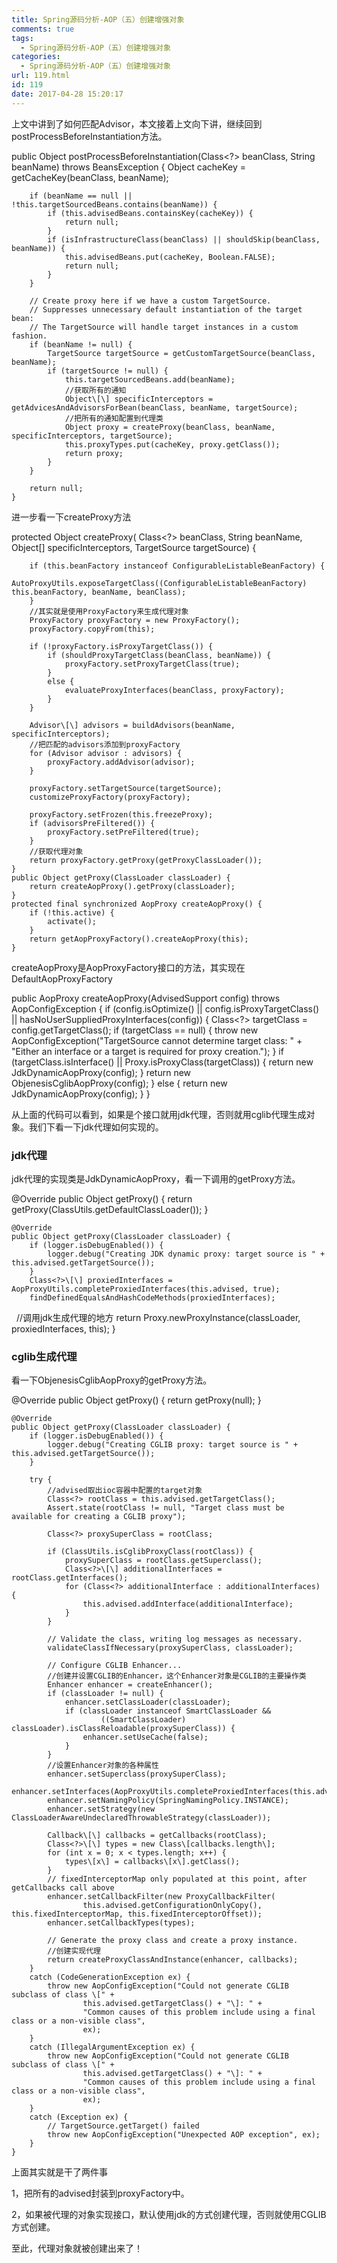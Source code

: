 ```yaml
---
title: Spring源码分析-AOP（五）创建增强对象
comments: true
tags:
  - Spring源码分析-AOP（五）创建增强对象
categories:
  - Spring源码分析-AOP（五）创建增强对象
url: 119.html
id: 119
date: 2017-04-28 15:20:17
---
```


上文中讲到了如何匹配Advisor，本文接着上文向下讲，继续回到postProcessBeforeInstantiation方法。

public Object postProcessBeforeInstantiation(Class<?> beanClass, String beanName) throws BeansException {
        Object cacheKey = getCacheKey(beanClass, beanName);
  
        if (beanName == null || !this.targetSourcedBeans.contains(beanName)) {
            if (this.advisedBeans.containsKey(cacheKey)) {
                return null;
            }
            if (isInfrastructureClass(beanClass) || shouldSkip(beanClass, beanName)) {
                this.advisedBeans.put(cacheKey, Boolean.FALSE);
                return null;
            }
        }
  
        // Create proxy here if we have a custom TargetSource.
        // Suppresses unnecessary default instantiation of the target bean:
        // The TargetSource will handle target instances in a custom fashion.
        if (beanName != null) {
            TargetSource targetSource = getCustomTargetSource(beanClass, beanName);
            if (targetSource != null) {
                this.targetSourcedBeans.add(beanName);
                //获取所有的通知
                Object\[\] specificInterceptors = getAdvicesAndAdvisorsForBean(beanClass, beanName, targetSource);
                //把所有的通知配置到代理类
                Object proxy = createProxy(beanClass, beanName, specificInterceptors, targetSource);
                this.proxyTypes.put(cacheKey, proxy.getClass());
                return proxy;
            }
        }
  
        return null;
    }

进一步看一下createProxy方法

protected Object createProxy(
			Class<?> beanClass, String beanName, Object\[\] specificInterceptors, TargetSource targetSource) {

		if (this.beanFactory instanceof ConfigurableListableBeanFactory) {
			AutoProxyUtils.exposeTargetClass((ConfigurableListableBeanFactory) this.beanFactory, beanName, beanClass);
		}
		//其实就是使用ProxyFactory来生成代理对象
		ProxyFactory proxyFactory = new ProxyFactory();
		proxyFactory.copyFrom(this);

		if (!proxyFactory.isProxyTargetClass()) {
			if (shouldProxyTargetClass(beanClass, beanName)) {
				proxyFactory.setProxyTargetClass(true);
			}
			else {
				evaluateProxyInterfaces(beanClass, proxyFactory);
			}
		}

		Advisor\[\] advisors = buildAdvisors(beanName, specificInterceptors);
        //把匹配的advisors添加到proxyFactory
		for (Advisor advisor : advisors) {
			proxyFactory.addAdvisor(advisor);
		}

		proxyFactory.setTargetSource(targetSource);
		customizeProxyFactory(proxyFactory);

		proxyFactory.setFrozen(this.freezeProxy);
		if (advisorsPreFiltered()) {
			proxyFactory.setPreFiltered(true);
		}
		//获取代理对象
		return proxyFactory.getProxy(getProxyClassLoader());
	}
	public Object getProxy(ClassLoader classLoader) {
		return createAopProxy().getProxy(classLoader);
	}
	protected final synchronized AopProxy createAopProxy() {
		if (!this.active) {
			activate();
		}
		return getAopProxyFactory().createAopProxy(this);
	}

createAopProxy是AopProxyFactory接口的方法，其实现在DefaultAopProxyFactory

public AopProxy createAopProxy(AdvisedSupport config) throws AopConfigException {
		if (config.isOptimize() || config.isProxyTargetClass() || hasNoUserSuppliedProxyInterfaces(config)) {
			Class<?> targetClass = config.getTargetClass();
			if (targetClass == null) {
				throw new AopConfigException("TargetSource cannot determine target class: " +
						"Either an interface or a target is required for proxy creation.");
			}
			if (targetClass.isInterface() || Proxy.isProxyClass(targetClass)) {
				return new JdkDynamicAopProxy(config);
			}
			return new ObjenesisCglibAopProxy(config);
		}
		else {
			return new JdkDynamicAopProxy(config);
		}
	}

从上面的代码可以看到，如果是个接口就用jdk代理，否则就用cglib代理生成对象。我们下看一下jdk代理如何实现的。

### **jdk代理**

jdk代理的实现类是JdkDynamicAopProxy，看一下调用的getProxy方法。

@Override
	public Object getProxy() {
		return getProxy(ClassUtils.getDefaultClassLoader());
	}

	@Override
	public Object getProxy(ClassLoader classLoader) {
		if (logger.isDebugEnabled()) {
			logger.debug("Creating JDK dynamic proxy: target source is " + this.advised.getTargetSource());
		}
		Class<?>\[\] proxiedInterfaces = AopProxyUtils.completeProxiedInterfaces(this.advised, true);
		findDefinedEqualsAndHashCodeMethods(proxiedInterfaces);
       //调用jdk生成代理的地方
		return Proxy.newProxyInstance(classLoader, proxiedInterfaces, this);
	}

### **cglib生成代理**

看一下ObjenesisCglibAopProxy的getProxy方法。

@Override
	public Object getProxy() {
		return getProxy(null);
	}

	@Override
	public Object getProxy(ClassLoader classLoader) {
		if (logger.isDebugEnabled()) {
			logger.debug("Creating CGLIB proxy: target source is " + this.advised.getTargetSource());
		}

		try {
			//advised取出ioc容器中配置的target对象
			Class<?> rootClass = this.advised.getTargetClass();
			Assert.state(rootClass != null, "Target class must be available for creating a CGLIB proxy");

			Class<?> proxySuperClass = rootClass;
			
			if (ClassUtils.isCglibProxyClass(rootClass)) {
				proxySuperClass = rootClass.getSuperclass();
				Class<?>\[\] additionalInterfaces = rootClass.getInterfaces();
				for (Class<?> additionalInterface : additionalInterfaces) {
					this.advised.addInterface(additionalInterface);
				}
			}

			// Validate the class, writing log messages as necessary.
			validateClassIfNecessary(proxySuperClass, classLoader);

			// Configure CGLIB Enhancer...
			//创建并设置CGLIB的Enhancer，这个Enhancer对象是CGLIB的主要操作类
			Enhancer enhancer = createEnhancer();
			if (classLoader != null) {
				enhancer.setClassLoader(classLoader);
				if (classLoader instanceof SmartClassLoader &&
						((SmartClassLoader) classLoader).isClassReloadable(proxySuperClass)) {
					enhancer.setUseCache(false);
				}
			}
			//设置Enhancer对象的各种属性
			enhancer.setSuperclass(proxySuperClass);
			enhancer.setInterfaces(AopProxyUtils.completeProxiedInterfaces(this.advised));
			enhancer.setNamingPolicy(SpringNamingPolicy.INSTANCE);
			enhancer.setStrategy(new ClassLoaderAwareUndeclaredThrowableStrategy(classLoader));

			Callback\[\] callbacks = getCallbacks(rootClass);
			Class<?>\[\] types = new Class\[callbacks.length\];
			for (int x = 0; x < types.length; x++) {
				types\[x\] = callbacks\[x\].getClass();
			}
			// fixedInterceptorMap only populated at this point, after getCallbacks call above
			enhancer.setCallbackFilter(new ProxyCallbackFilter(
					this.advised.getConfigurationOnlyCopy(), this.fixedInterceptorMap, this.fixedInterceptorOffset));
			enhancer.setCallbackTypes(types);

			// Generate the proxy class and create a proxy instance.
			//创建实现代理
			return createProxyClassAndInstance(enhancer, callbacks);
		}
		catch (CodeGenerationException ex) {
			throw new AopConfigException("Could not generate CGLIB subclass of class \[" +
					this.advised.getTargetClass() + "\]: " +
					"Common causes of this problem include using a final class or a non-visible class",
					ex);
		}
		catch (IllegalArgumentException ex) {
			throw new AopConfigException("Could not generate CGLIB subclass of class \[" +
					this.advised.getTargetClass() + "\]: " +
					"Common causes of this problem include using a final class or a non-visible class",
					ex);
		}
		catch (Exception ex) {
			// TargetSource.getTarget() failed
			throw new AopConfigException("Unexpected AOP exception", ex);
		}
	}

上面其实就是干了两件事

1，把所有的advised封装到proxyFactory中。

2，如果被代理的对象实现接口，默认使用jdk的方式创建代理，否则就使用CGLIB方式创建。

至此，代理对象就被创建出来了！